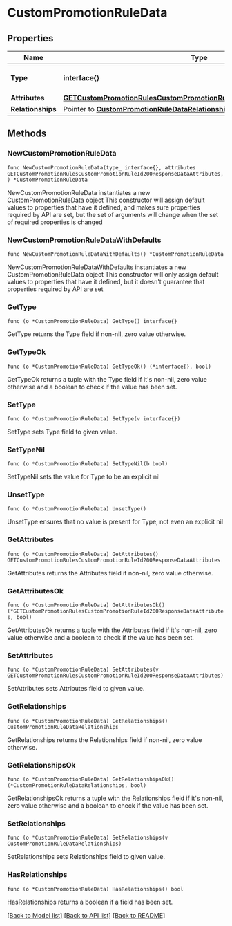 # CustomPromotionRuleData

## Properties

Name | Type | Description | Notes
------------ | ------------- | ------------- | -------------
**Type** | **interface{}** | The resource&#39;s type | 
**Attributes** | [**GETCustomPromotionRulesCustomPromotionRuleId200ResponseDataAttributes**](GETCustomPromotionRulesCustomPromotionRuleId200ResponseDataAttributes.md) |  | 
**Relationships** | Pointer to [**CustomPromotionRuleDataRelationships**](CustomPromotionRuleDataRelationships.md) |  | [optional] 

## Methods

### NewCustomPromotionRuleData

`func NewCustomPromotionRuleData(type_ interface{}, attributes GETCustomPromotionRulesCustomPromotionRuleId200ResponseDataAttributes, ) *CustomPromotionRuleData`

NewCustomPromotionRuleData instantiates a new CustomPromotionRuleData object
This constructor will assign default values to properties that have it defined,
and makes sure properties required by API are set, but the set of arguments
will change when the set of required properties is changed

### NewCustomPromotionRuleDataWithDefaults

`func NewCustomPromotionRuleDataWithDefaults() *CustomPromotionRuleData`

NewCustomPromotionRuleDataWithDefaults instantiates a new CustomPromotionRuleData object
This constructor will only assign default values to properties that have it defined,
but it doesn't guarantee that properties required by API are set

### GetType

`func (o *CustomPromotionRuleData) GetType() interface{}`

GetType returns the Type field if non-nil, zero value otherwise.

### GetTypeOk

`func (o *CustomPromotionRuleData) GetTypeOk() (*interface{}, bool)`

GetTypeOk returns a tuple with the Type field if it's non-nil, zero value otherwise
and a boolean to check if the value has been set.

### SetType

`func (o *CustomPromotionRuleData) SetType(v interface{})`

SetType sets Type field to given value.


### SetTypeNil

`func (o *CustomPromotionRuleData) SetTypeNil(b bool)`

 SetTypeNil sets the value for Type to be an explicit nil

### UnsetType
`func (o *CustomPromotionRuleData) UnsetType()`

UnsetType ensures that no value is present for Type, not even an explicit nil
### GetAttributes

`func (o *CustomPromotionRuleData) GetAttributes() GETCustomPromotionRulesCustomPromotionRuleId200ResponseDataAttributes`

GetAttributes returns the Attributes field if non-nil, zero value otherwise.

### GetAttributesOk

`func (o *CustomPromotionRuleData) GetAttributesOk() (*GETCustomPromotionRulesCustomPromotionRuleId200ResponseDataAttributes, bool)`

GetAttributesOk returns a tuple with the Attributes field if it's non-nil, zero value otherwise
and a boolean to check if the value has been set.

### SetAttributes

`func (o *CustomPromotionRuleData) SetAttributes(v GETCustomPromotionRulesCustomPromotionRuleId200ResponseDataAttributes)`

SetAttributes sets Attributes field to given value.


### GetRelationships

`func (o *CustomPromotionRuleData) GetRelationships() CustomPromotionRuleDataRelationships`

GetRelationships returns the Relationships field if non-nil, zero value otherwise.

### GetRelationshipsOk

`func (o *CustomPromotionRuleData) GetRelationshipsOk() (*CustomPromotionRuleDataRelationships, bool)`

GetRelationshipsOk returns a tuple with the Relationships field if it's non-nil, zero value otherwise
and a boolean to check if the value has been set.

### SetRelationships

`func (o *CustomPromotionRuleData) SetRelationships(v CustomPromotionRuleDataRelationships)`

SetRelationships sets Relationships field to given value.

### HasRelationships

`func (o *CustomPromotionRuleData) HasRelationships() bool`

HasRelationships returns a boolean if a field has been set.


[[Back to Model list]](../README.md#documentation-for-models) [[Back to API list]](../README.md#documentation-for-api-endpoints) [[Back to README]](../README.md)


